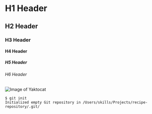 # H1 Header
## H2 Header
### H3 Header
#### H4 Header
##### H5 Header
###### H6 Header
![Image of Yaktocat](https://octodex.github.com/images/yaktocat.png)
```
$ git init
Initialized empty Git repository in /Users/skills/Projects/recipe-repository/.git/
```
